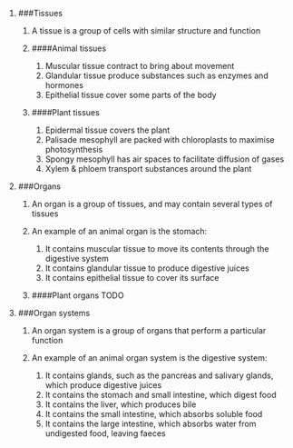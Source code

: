 1. ###Tissues

    1. A tissue is a group of cells with similar structure and function
    2. ####Animal tissues

        1. Muscular tissue contract to bring about movement
        2. Glandular tissue produce substances such as enzymes and hormones
        3. Epithelial tissue cover some parts of the body
    3. ####Plant tissues

        1. Epidermal tissue covers the plant
        2. Palisade mesophyll are packed with chloroplasts to maximise photosynthesis
        3. Spongy mesophyll has air spaces to facilitate diffusion of gases
        4. Xylem & phloem transport substances around the plant
2. ###Organs

    1. An organ is a group of tissues, and may contain several types of tissues
    2. An example of an animal organ is the stomach:

        1. It contains muscular tissue to move its contents through the digestive system
        2. It contains glandular tissue to produce digestive juices
        3. It contains epithelial tissue to cover its surface
    4. ####Plant organs
    TODO

3. ###Organ systems
    1. An organ system is a group of organs that perform a particular function
    2. An example of an animal organ system is the digestive system:

        1. It contains glands, such as the pancreas and salivary glands, which produce digestive juices
        2. It contains the stomach and small intestine, which digest food
        3. It contains the liver, which produces bile
        4. It contains the small intestine, which absorbs soluble food
        5. It contains the large intestine, which absorbs water from undigested food, leaving faeces
